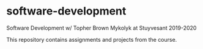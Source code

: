 # software-development

Software Development w/ Topher Brown Mykolyk at Stuyvesant 2019-2020

This repository contains assignments and projects from the course.
